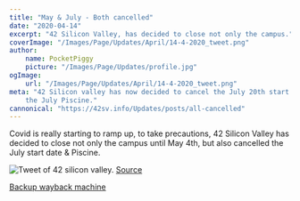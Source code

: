```yaml
---
title: "May & July - Both cancelled"
date: "2020-04-14"
excerpt: "42 Silicon Valley, has decided to close not only the campus."
coverImage: "/Images/Page/Updates/April/14-4-2020_tweet.png"
author:
    name: PocketPiggy
    picture: "/Images/Page/Updates/profile.jpg"
ogImage:
    url: "/Images/Page/Updates/April/14-4-2020_tweet.png"
meta: "42 Silicon valley has now decided to cancel the July 20th start date and
    the July Piscine."
cannonical: "https://42sv.info/Updates/posts/all-cancelled"
---
```


<p class='blog-p'>
Covid is really starting to ramp up, to take precautions, 42 Silicon Valley has decided to close not only the campus until May 4th, but also cancelled the July start date & Piscine.
</p>

<span class='blog-img'>
<img src='/Images/Page/Updates/April/14-4-2020_tweet.png'/ alt='Tweet of 42 silicon valley.'>
</span>

<a href='https://twitter.com/42SiliconValley/status/1250137361335201792' target='blank' rel='noopener noreferrer'>
Source
</a>

<a href='https://web.archive.org/web/20200417101258/https://twitter.com/42SiliconValley/status/1250137361335201792
' target='blank' rel='noopener noreferrer'>
Backup wayback machine
</a>

<span class='buffy-the-buffer' />
